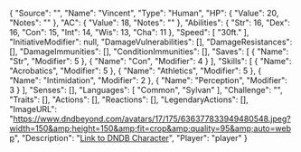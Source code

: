 {
 "Source": "",
 "Name": "Vincent",
 "Type": "Human",
 "HP": {
  "Value": 20,
  "Notes": ""
 },
 "AC": {
  "Value": 18,
  "Notes": ""
 },
 "Abilities": {
  "Str": 16,
  "Dex": 16,
  "Con": 15,
  "Int": 14,
  "Wis": 13,
  "Cha": 11
 },
 "Speed": [
  "30ft."
 ],
 "InitiativeModifier": null,
 "DamageVulnerabilities": [],
 "DamageResistances": [],
 "DamageImmunities": [],
 "ConditionImmunities": [],
 "Saves": [
  {
   "Name": "Str",
   "Modifier": 5
  },
  {
   "Name": "Con",
   "Modifier": 4
  }
 ],
 "Skills": [
  {
   "Name": "Acrobatics",
   "Modifier": 5
  },
  {
   "Name": "Athletics",
   "Modifier": 5
  },
  {
   "Name": "Intimidation",
   "Modifier": 2
  },
  {
   "Name": "Perception",
   "Modifier": 3
  }
 ],
 "Senses": [],
 "Languages": [
  "Common",
  "Sylvan"
 ],
 "Challenge": "",
 "Traits": [],
 "Actions": [],
 "Reactions": [],
 "LegendaryActions": [],
 "ImageURL": "https://www.dndbeyond.com/avatars/17/175/636377833949480548.jpeg?width=150&amp;height=150&amp;fit=crop&amp;quality=95&amp;auto=webp",
 "Description": "[Link to DNDB Character](https://www.dndbeyond.com/characters/86818343/VwWNWV?fbclid=IwAR1bq-Vy_YAvcRmdYJeNkwAGNmCG3Qbka1XagdPiUJ_nVqPO_vIyuLKK7mc)",
 "Player": "player"
}